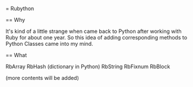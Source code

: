 = Rubython

== Why

It's kind of a little strange when came back to Python after working with Ruby for about one year. So this idea of adding corresponding methods to Python Classes came into my mind.

== What

RbArray
RbHash (dictionary in Python)
RbString
RbFixnum
RbBlock

(more contents will be added)


